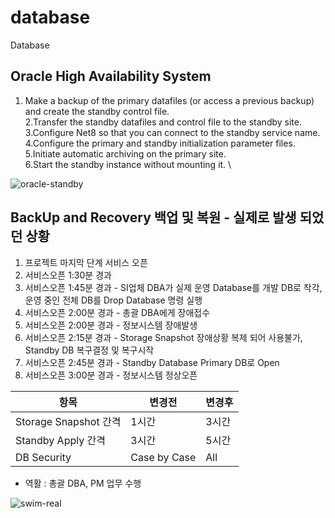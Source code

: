 # database
Database

## Oracle High Availability System


1. Make a backup of the primary datafiles (or access a previous backup) and create the standby control file. \
2.Transfer the standby datafiles and control file to the standby site. \
3.Configure Net8 so that you can connect to the standby service name. \
4.Configure the primary and standby initialization parameter files. \
5.Initiate automatic archiving on the primary site. \
6.Start the standby instance without mounting it. \


![oracle-standby](https://user-images.githubusercontent.com/117779419/206435109-e87f026e-a7c3-4483-a77c-73e145597bfa.PNG)


## BackUp and Recovery 백업 및 복원 - 실제로 발생 되었던 상황

1. 프로젝트 마지막 단계 서비스 오픈 
2. 서비스오픈 1:30분 경과 
3. 서비스오픈 1:45분 경과 - SI업체 DBA가 실제 운영 Database를 개발 DB로 착각, 운영 중인 전체 DB를 Drop Database 명령 실행 
4. 서비스오픈 2:00분 경과 - 총괄 DBA에게 장애접수   
5. 서비스오픈 2:00분 경과 - 정보시스템 장애발생
6. 서비스오픈 2:15분 경과 - Storage Snapshot 장애상황 복제 되어 사용불가, Standby DB 복구결정 및 복구시작
7. 서비스오픈 2:45분 경과 - Standby Database Primary DB로 Open
8. 서비스오픈 3:00분 경과 - 정보시스템 정상오픈 

| 항목 | 변경전|변경후  |
|-------|-------|------|
|Storage Snapshot 간격 | 1시간    |   3시간   |
|Standby Apply 간격|     3시간     |  5시간    |
|DB Security      | Case by Case|  All    |

 + 역활 : 총괄 DBA, PM 업무 수행
  
 

![swim-real](https://user-images.githubusercontent.com/117779419/206681473-03b6a53c-cd2b-4f88-98f6-0bc064122145.PNG)
